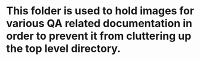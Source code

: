 # This folder is used to hold images for various QA related documentation in order to prevent it from cluttering up the top level directory.